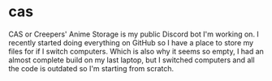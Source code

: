 # cas
CAS or Creepers' Anime Storage is my public Discord bot I'm working on. I recently started doing everything on GitHub so I have a place to store my files for if I switch computers.
Which is also why it seems so empty, I had an almost complete build on my last laptop, but I switched computers and all the code is outdated so I'm starting from scratch.
